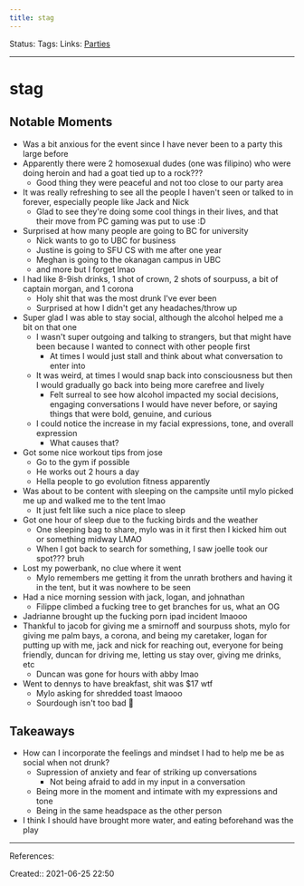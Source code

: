 ```yaml
---
title: stag
---
```

Status:
Tags: 
Links: [Parties](out/parties.md)
___
# stag
## Notable Moments
- Was a bit anxious for the event since I have never been to a party this large before
- Apparently there were 2 homosexual dudes (one was filipino) who were doing heroin and had a goat tied up to a rock???
	- Good thing they were peaceful and not too close to our party area
- It was really refreshing to see all the people I haven't seen or talked to in forever, especially people like Jack and Nick
	- Glad to see they're doing some cool things in their lives, and that their move from PC gaming was put to use :D
- Surprised at how many people are going to BC for university
	- Nick wants to go to UBC for business
	- Justine is going to SFU CS with me after one year
	- Meghan is going to the okanagan campus in UBC
	- and more but I forget lmao
- I had like 8-9ish drinks, 1 shot of crown, 2 shots of sourpuss, a bit of captain morgan, and 1 corona
	- Holy shit that was the most drunk I've ever been
	- Surprised at how I didn't get any headaches/throw up
- Super glad I was able to stay social, although the alcohol helped me a bit on that one
	- I wasn't super outgoing and talking to strangers, but that might have been because I wanted to connect with other people first
		- At times I would just stall and think about what conversation to enter into
	- It was weird, at times I would snap back into consciousness but then I would gradually go back into being more carefree and lively
		- Felt surreal to see how alcohol impacted my social decisions, engaging conversations I would have never before, or saying things that were bold, genuine, and curious
	- I could notice the increase in my facial expressions, tone, and overall expression
		- What causes that?
- Got some nice workout tips from jose
	- Go to the gym if possible
	- He works out 2 hours a day
	- Hella people to go evolution fitness apparently
- Was about to be content with sleeping on the campsite until mylo picked me up and walked me to the tent lmao
	- It just felt like such a nice place to sleep
- Got one hour of sleep due to the fucking birds and the weather
	- One sleeping bag to share, mylo was in it first then I kicked him out or something midway LMAO
	- When I got back to search for something, I saw joelle took our spot??? bruh
- Lost my powerbank, no clue where it went
	- Mylo remembers me getting it from the unrath brothers and having it in the tent, but it was nowhere to be seen
- Had a nice morning session with jack, logan, and johnathan
	- Filippe climbed a fucking tree to get branches for us, what an OG
- Jadrianne brought up the fucking porn ipad incident lmaooo
- Thankful to jacob for giving me a smirnoff and sourpuss shots, mylo for giving me palm bays, a corona, and being my caretaker, logan for putting up with me, jack and nick for reaching out, everyone for being friendly, duncan for driving me, letting us stay over, giving me drinks, etc
	- Duncan was gone for hours with abby lmao
- Went to dennys to have breakfast, shit was $17 wtf
	- Mylo asking for shredded toast lmaooo
	- Sourdough isn't too bad 👀
## Takeaways
- How can I incorporate the feelings and mindset I had to help me be as social when not drunk?
	- Supression of anxiety and fear of striking up conversations
		- Not being afraid to add in my input in a conversation
	- Being more in the moment and intimate with my expressions and tone
	- Being in the same headspace as the other person
- I think I should have brought more water, and eating beforehand was the play
___
References:

Created:: 2021-06-25 22:50